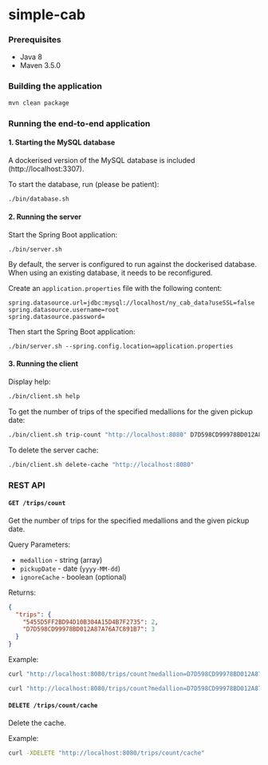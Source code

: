 # simple-cab

### Prerequisites

- Java 8
- Maven 3.5.0

### Building the application

```sh
mvn clean package
```

### Running the end-to-end application

#### 1. Starting the MySQL database

A dockerised version of the MySQL database is included (http://localhost:3307). 

To start the database, run (please be patient): 

```sh
./bin/database.sh
```

#### 2. Running the server

Start the Spring Boot application:

```
./bin/server.sh
```

By default, the server is configured to run against the dockerised database. When using an existing database, it needs to be reconfigured. 

Create an `application.properties` file with the following content:

```properties
spring.datasource.url=jdbc:mysql://localhost/ny_cab_data?useSSL=false
spring.datasource.username=root
spring.datasource.password=
```

Then start the Spring Boot application:

```
./bin/server.sh --spring.config.location=application.properties
```

#### 3. Running the client

Display help:

```sh
./bin/client.sh help
```

To get the number of trips of the specified medallions for the given pickup date:

```sh
./bin/client.sh trip-count "http://localhost:8080" D7D598CD99978BD012A87A76A7C891B7,5455D5FF2BD94D10B304A15D4B7F2735 2013-12-01 --ignore-cache
```

To delete the server cache:

```sh
./bin/client.sh delete-cache "http://localhost:8080"
```

### REST API

#### `GET /trips/count`

Get the number of trips for the specified medallions and the given pickup date.

Query Parameters:
- `medallion` - string (array)
- `pickupDate` - date (`yyyy-MM-dd`)
- `ignoreCache` - boolean (optional)

Returns:

```json
{
  "trips": {
    "5455D5FF2BD94D10B304A15D4B7F2735": 2,
    "D7D598CD99978BD012A87A76A7C891B7": 3
  }
}
```

Example:

```sh
curl "http://localhost:8080/trips/count?medallion=D7D598CD99978BD012A87A76A7C891B7&medallion=5455D5FF2BD94D10B304A15D4B7F2735&pickupDate=2013-12-01"
```

```sh
curl "http://localhost:8080/trips/count?medallion=D7D598CD99978BD012A87A76A7C891B7&medallion=5455D5FF2BD94D10B304A15D4B7F2735&pickupDate=2013-12-01&ignoreCache=true"
```

#### `DELETE /trips/count/cache`

Delete the cache.

Example:

```sh
curl -XDELETE "http://localhost:8080/trips/count/cache"
```